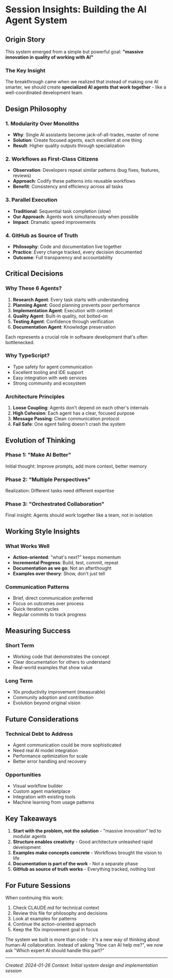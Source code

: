# Session Insights: Building the AI Agent System

## Origin Story
This system emerged from a simple but powerful goal: **"massive innovation in quality of working with AI"**

### The Key Insight
The breakthrough came when we realized that instead of making one AI smarter, we should create **specialized AI agents that work together** - like a well-coordinated development team.

## Design Philosophy

### 1. Modularity Over Monoliths
- **Why**: Single AI assistants become jack-of-all-trades, master of none
- **Solution**: Create focused agents, each excellent at one thing
- **Result**: Higher quality outputs through specialization

### 2. Workflows as First-Class Citizens
- **Observation**: Developers repeat similar patterns (bug fixes, features, reviews)
- **Approach**: Codify these patterns into reusable workflows
- **Benefit**: Consistency and efficiency across all tasks

### 3. Parallel Execution
- **Traditional**: Sequential task completion (slow)
- **Our Approach**: Agents work simultaneously when possible
- **Impact**: Dramatic speed improvements

### 4. GitHub as Source of Truth
- **Philosophy**: Code and documentation live together
- **Practice**: Every change tracked, every decision documented
- **Outcome**: Full transparency and accountability

## Critical Decisions

### Why These 6 Agents?
1. **Research Agent**: Every task starts with understanding
2. **Planning Agent**: Good planning prevents poor performance
3. **Implementation Agent**: Execution with context
4. **Quality Agent**: Built-in quality, not bolted-on
5. **Testing Agent**: Confidence through verification
6. **Documentation Agent**: Knowledge preservation

Each represents a crucial role in software development that's often bottlenecked.

### Why TypeScript?
- Type safety for agent communication
- Excellent tooling and IDE support
- Easy integration with web services
- Strong community and ecosystem

### Architecture Principles
1. **Loose Coupling**: Agents don't depend on each other's internals
2. **High Cohesion**: Each agent has a clear, focused purpose
3. **Message Passing**: Clean communication protocol
4. **Fail Safe**: One agent failing doesn't crash the system

## Evolution of Thinking

### Phase 1: "Make AI Better"
Initial thought: Improve prompts, add more context, better memory

### Phase 2: "Multiple Perspectives"
Realization: Different tasks need different expertise

### Phase 3: "Orchestrated Collaboration"
Final insight: Agents should work together like a team, not in isolation

## Working Style Insights

### What Works Well
- **Action-oriented**: "what's next?" keeps momentum
- **Incremental Progress**: Build, test, commit, repeat
- **Documentation as we go**: Not an afterthought
- **Examples over theory**: Show, don't just tell

### Communication Patterns
- Brief, direct communication preferred
- Focus on outcomes over process
- Quick iteration cycles
- Regular commits to track progress

## Measuring Success

### Short Term
- Working code that demonstrates the concept
- Clear documentation for others to understand
- Real-world examples that show value

### Long Term
- 10x productivity improvement (measurable)
- Community adoption and contribution
- Evolution beyond original vision

## Future Considerations

### Technical Debt to Address
- Agent communication could be more sophisticated
- Need real AI model integration
- Performance optimization for scale
- Better error handling and recovery

### Opportunities
- Visual workflow builder
- Custom agent marketplace
- Integration with existing tools
- Machine learning from usage patterns

## Key Takeaways

1. **Start with the problem, not the solution** - "massive innovation" led to modular agents
2. **Structure enables creativity** - Good architecture unleashed rapid development
3. **Examples make concepts concrete** - Workflows brought the vision to life
4. **Documentation is part of the work** - Not a separate phase
5. **GitHub as source of truth works** - Everything tracked, nothing lost

## For Future Sessions

When continuing this work:
1. Check CLAUDE.md for technical context
2. Review this file for philosophy and decisions
3. Look at examples for patterns
4. Continue the action-oriented approach
5. Keep the 10x improvement goal in focus

The system we built is more than code - it's a new way of thinking about human-AI collaboration. Instead of asking "How can AI help me?", we now ask "Which expert AI should handle this part?"

---

*Created: 2024-01-26*
*Context: Initial system design and implementation session*